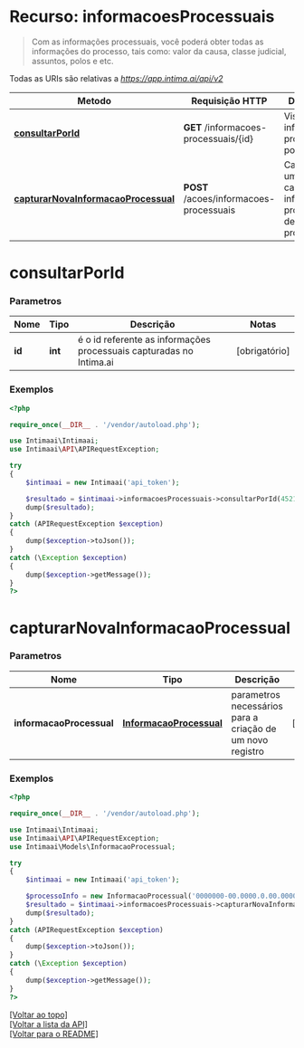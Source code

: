 # Recurso: **informacoesProcessuais**

> Com as informações processuais, você poderá obter todas as informações do processo, tais como: 
>valor da causa, classe judicial, assuntos, polos e etc.


Todas as URIs são relativas a *https://app.intima.ai/api/v2*

Metodo | Requisição HTTP | Descrição
------------- | ------------- | -------------
[**consultarPorId**](informacoesProcessuaisResources.md#consultarPorId) | **GET** /informacoes-processuais/{id} | Visualiza as informações processuais por id
[**capturarNovaInformacaoProcessual**](informacoesProcessuaisResources.md#capturarNovaInformacaoProcessual) | **POST** /acoes/informacoes-processuais | Cadastra uma nova captura de informações processuais de um processo

# **consultarPorId**

### Parametros

Nome | Tipo | Descrição | Notas
------------- | ------------- | ------------- | -------------
**id** | **int**| é o id referente as informações processuais capturadas no Intima.ai | [obrigatório]

### Exemplos
```php
<?php

require_once(__DIR__ . '/vendor/autoload.php');

use Intimaai\Intimaai;
use Intimaai\API\APIRequestException;

try 
{
    $intimaai = new Intimaai('api_token');

    $resultado = $intimaai->informacoesProcessuais->consultarPorId(45217);
    dump($resultado);
}
catch (APIRequestException $exception)
{
    dump($exception->toJson());
}
catch (\Exception $exception)
{
    dump($exception->getMessage());
}
?>
```

# **capturarNovaInformacaoProcessual**

### Parametros

Nome | Tipo | Descrição | Notas
------------- | ------------- | ------------- | -------------
**informacaoProcessual** | [**InformacaoProcessual**](../models/process_info/InformacaoProcessual.md) | parametros necessários para a criação de um novo registro | [obrigatório]

### Exemplos
```php
<?php

require_once(__DIR__ . '/vendor/autoload.php');

use Intimaai\Intimaai;
use Intimaai\API\APIRequestException;
use Intimaai\Models\InformacaoProcessual;

try 
{
    $intimaai = new Intimaai('api_token');

    $processoInfo = new InformacaoProcessual('0000000-00.0000.0.00.0000', 120);
    $resultado = $intimaai->informacoesProcessuais->capturarNovaInformacaoProcessual($processoInfo);
    dump($resultado);
}
catch (APIRequestException $exception)
{
    dump($exception->toJson());
}
catch (\Exception $exception)
{
    dump($exception->getMessage());
}
?>
```

[[Voltar ao topo]](#)        
[[Voltar a lista da API]](../../README.md#Documentação-para-os-Endpoints-da-API)    
[[Voltar para o README]](../../README.md#Intima.ai---SDK-PHP)
